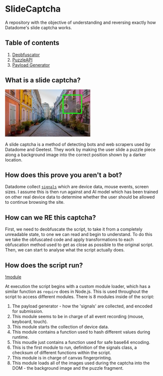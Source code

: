 # SlideCaptcha

A repository with the objective of understanding and reversing exactly how Datadome's slide captcha works.

## Table of contents
1. [Deobfuscator](https://github.com/joekav/SlideCaptcha/tree/main/deobfuscate)
2. [PuzzleAPI](https://github.com/joekav/SlideCaptcha/tree/main/detection)
3. [Payload Generator](https://github.com/joekav/SlideCaptcha/tree/main/api)

## What is a slide captcha?

![example](https://github.com/joekav/SlideCaptcha/blob/main/.github/images/debug.jpg?raw=true)

A slide captcha is a method of detecting bots and web scrapers used by Datadome and Geetest. They work by making the user slide a puzzle piece along a background image into the correct position shown by a darker location.


## How does this prove you aren't a bot?

Datadome collect [`signals`](https://github.com/joekav/SlideCaptcha/tree/main/.github/signals.json) which are device data, mouse events, screen sizes. I assume this is then run against and AI model which has been trained on other real device data to determine whether the user should be allowed to continue browsing the site.


## How can we RE this captcha?

First, we need to deobfuscate the script, to take it from a completely unreadable state, to one we can read and begin to understand. To do this we take the obfuscated code and apply transformations to each obfuscation method used to get as close as possible to the original script. Then, we can start to analyse what the script actually does.

## How does the script run?

[!module](https://github.com/joekav/SlideCaptcha/blob/main/.github/images/module.png?raw=true)

At execution the script begins with a custom module loader, which has a similar function as `require` does in Node.js. This is used throughout the script to access different modules. There is 8 modules inside of the script:

1. The payload generator - how the 'signals' are collected, and encoded for submission.
2. This module seems to be in charge of all event recording (mouse, keyboard, touch).
3. This module starts the collection of device data.
4. This module contains a function used to hash different values during runtime.
5. This moudle just contains a function used for safe base64 encoding.
6. This is the first module to run, definition of the signals class, a checksum of different functions within the script.
7. This module is in charge of canvas fingerprinting.
8. This module loads all of the images used during the captcha into the DOM - the background image and the puzzle fragment.
